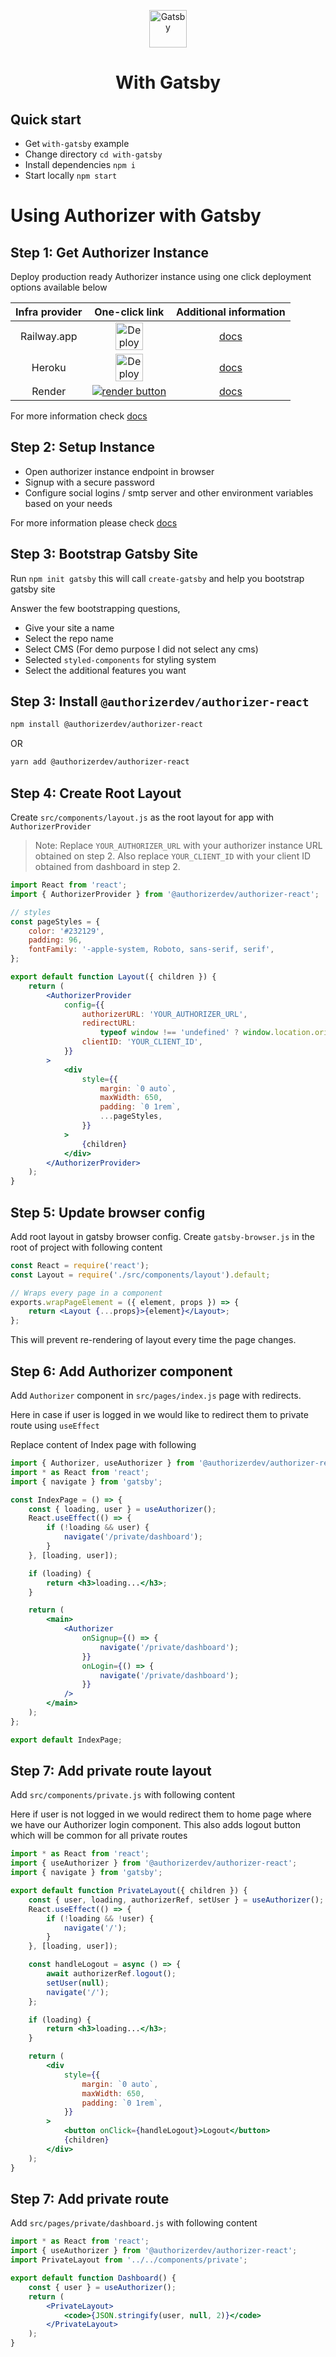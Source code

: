 <p align="center">
  <a href="https://www.gatsbyjs.com/?utm_source=starter&utm_medium=readme&utm_campaign=minimal-starter">
    <img alt="Gatsby" src="https://www.gatsbyjs.com/Gatsby-Monogram.svg" width="60" />
  </a>
</p>
<h1 align="center">
  With Gatsby
</h1>

## Quick start

- Get `with-gatsby` example
- Change directory `cd with-gatsby`
- Install dependencies `npm i`
- Start locally `npm start`

# Using Authorizer with Gatsby

## Step 1: Get Authorizer Instance

Deploy production ready Authorizer instance using one click deployment options available below

| **Infra provider** |                                                                                                         **One-click link**                                                                                                          |               **Additional information**               |
| :----------------: | :---------------------------------------------------------------------------------------------------------------------------------------------------------------------------------------------------------------------------------: | :----------------------------------------------------: |
|    Railway.app     |                          <a target="_blank" href="https://railway.app/new/template/nwXp1C?referralCode=FEF4uT"><img src="https://railway.app/button.svg" style="height: 44px" alt="Deploy on Railway"></a>                          | [docs](https://docs.authorizer.dev/deployment/railway) |
|       Heroku       | <a target="_blank" href="https://heroku.com/deploy?template=https://github.com/authorizerdev/authorizer-heroku"><img src="https://www.herokucdn.com/deploy/button.svg" alt="Deploy to Heroku" style="height: 44px !important;"></a> | [docs](https://docs.authorizer.dev/deployment/heroku)  |
|       Render       |               <a target="_blank" href="https://render.com/deploy?repo=https://github.com/authorizerdev/authorizer-render"><img alt="render button" src="https://render.com/images/deploy-to-render-button.svg" /></a>               | [docs](https://docs.authorizer.dev/deployment/render)  |

For more information check [docs](https://docs.authorizer.dev/getting-started/)

## Step 2: Setup Instance

- Open authorizer instance endpoint in browser
- Signup with a secure password
- Configure social logins / smtp server and other environment variables based on your needs

For more information please check [docs](https://docs.authorizer.dev/core/env/)

## Step 3: Bootstrap Gatsby Site

Run `npm init gatsby` this will call `create-gatsby` and help you bootstrap gatsby site

Answer the few bootstrapping questions,

- Give your site a name
- Select the repo name
- Select CMS (For demo purpose I did not select any cms)
- Selected `styled-components` for styling system
- Select the additional features you want

## Step 3: Install `@authorizerdev/authorizer-react`

```sh
npm install @authorizerdev/authorizer-react
```

OR

```sh
yarn add @authorizerdev/authorizer-react
```

## Step 4: Create Root Layout

Create `src/components/layout.js` as the root layout for app with `AuthorizerProvider`

> Note: Replace `YOUR_AUTHORIZER_URL` with your authorizer instance URL obtained on step 2. Also replace `YOUR_CLIENT_ID` with your client ID obtained from dashboard in step 2.

```jsx
import React from 'react';
import { AuthorizerProvider } from '@authorizerdev/authorizer-react';

// styles
const pageStyles = {
	color: '#232129',
	padding: 96,
	fontFamily: '-apple-system, Roboto, sans-serif, serif',
};

export default function Layout({ children }) {
	return (
		<AuthorizerProvider
			config={{
				authorizerURL: 'YOUR_AUTHORIZER_URL',
				redirectURL:
					typeof window !== 'undefined' ? window.location.origin : '/',
				clientID: 'YOUR_CLIENT_ID',
			}}
		>
			<div
				style={{
					margin: `0 auto`,
					maxWidth: 650,
					padding: `0 1rem`,
					...pageStyles,
				}}
			>
				{children}
			</div>
		</AuthorizerProvider>
	);
}
```

## Step 5: Update browser config

Add root layout in gatsby browser config. Create `gatsby-browser.js` in the root of project with following content

```jsx
const React = require('react');
const Layout = require('./src/components/layout').default;

// Wraps every page in a component
exports.wrapPageElement = ({ element, props }) => {
	return <Layout {...props}>{element}</Layout>;
};
```

This will prevent re-rendering of layout every time the page changes.

## Step 6: Add Authorizer component

Add `Authorizer` component in `src/pages/index.js` page with redirects.

Here in case if user is logged in we would like to redirect them to private route using `useEffect`

Replace content of Index page with following

```jsx
import { Authorizer, useAuthorizer } from '@authorizerdev/authorizer-react';
import * as React from 'react';
import { navigate } from 'gatsby';

const IndexPage = () => {
	const { loading, user } = useAuthorizer();
	React.useEffect(() => {
		if (!loading && user) {
			navigate('/private/dashboard');
		}
	}, [loading, user]);

	if (loading) {
		return <h3>loading...</h3>;
	}

	return (
		<main>
			<Authorizer
				onSignup={() => {
					navigate('/private/dashboard');
				}}
				onLogin={() => {
					navigate('/private/dashboard');
				}}
			/>
		</main>
	);
};

export default IndexPage;
```

## Step 7: Add private route layout

Add `src/components/private.js` with following content

Here if user is not logged in we would redirect them to home page where we have our Authorizer login component. This also adds logout button which will be common for all private routes

```jsx
import * as React from 'react';
import { useAuthorizer } from '@authorizerdev/authorizer-react';
import { navigate } from 'gatsby';

export default function PrivateLayout({ children }) {
	const { user, loading, authorizerRef, setUser } = useAuthorizer();
	React.useEffect(() => {
		if (!loading && !user) {
			navigate('/');
		}
	}, [loading, user]);

	const handleLogout = async () => {
		await authorizerRef.logout();
		setUser(null);
		navigate('/');
	};

	if (loading) {
		return <h3>loading...</h3>;
	}

	return (
		<div
			style={{
				margin: `0 auto`,
				maxWidth: 650,
				padding: `0 1rem`,
			}}
		>
			<button onClick={handleLogout}>Logout</button>
			{children}
		</div>
	);
}
```

## Step 7: Add private route

Add `src/pages/private/dashboard.js` with following content

```jsx
import * as React from 'react';
import { useAuthorizer } from '@authorizerdev/authorizer-react';
import PrivateLayout from '../../components/private';

export default function Dashboard() {
	const { user } = useAuthorizer();
	return (
		<PrivateLayout>
			<code>{JSON.stringify(user, null, 2)}</code>
		</PrivateLayout>
	);
}
```
